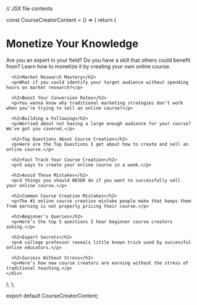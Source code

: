 
// JSX file contents

const CourseCreatorContent = () => {
  return (
    <div>
      <h1>Monetize Your Knowledge</h1>
      <p>Are you an expert in your field? Do you have a skill that others could benefit from? Learn how to monetize it by creating your own online course.</p>

      <h2>Market Research Mastery</h2>
      <p>What if you could identify your target audience without spending hours on market research?</p>

      <h2>Boost Your Conversion Rates</h2>
      <p>You wanna know why traditional marketing strategies don’t work when you’re trying to sell an online course?</p>

      <h2>Building a Following</h2>
      <p>Worried about not having a large enough audience for your course? We've got you covered.</p>

      <h2>Top Questions About Course Creation</h2>
      <p>Here are the Top Questions I get about how to create and sell an online course.</p>

      <h2>Fast Track Your Course Creation</h2>
      <p>5 ways to create your online course in a week.</p>

      <h2>Avoid These Mistakes</h2>
      <p>3 things you should NEVER do if you want to successfully sell your online course.</p>

      <h2>Common Course Creation Mistakes</h2>
      <p>The #1 online course creation mistake people make that keeps them from earning is not properly pricing their course.</p>

      <h2>Beginner's Queries</h2>
      <p>Here’s the top 5 questions I hear beginner course creators asking.</p>

      <h2>Expert Secrets</h2>
      <p>A college professor reveals little known trick used by successful online educators.</p>

      <h2>Success Without Stress</h2>
      <p>Here’s how new course creators are earning without the stress of traditional teaching.</p>
    </div>
  );
};

export default CourseCreatorContent;
